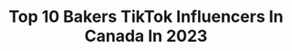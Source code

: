 ---
title: Top 10 Bakers TikTok Influencers In Canada In 2023
description: >-
  Find top bakers TikTok influencers in Canada in 2023. Most popular hashtags: #cake #baker #baking #cakedecorating.
platform: TikTok
hits: 80
text_top: Discover the best TikTok influencers on inBeat.
text_bottom: Our database holds 80 TikTok influencers like this in Canada for you to collaborate.
profiles:
  - username: "letterpressbakery"
    fullname: >-
      Kylie Mangles
    bio: >-
      Baker - Designer - Creator Insta @letterpressbakery
    location: "Canada"
    followers: 99600
    engagement: 2245
    commentsToLikes: 0.004254
    id: ckactzn5ogk3g0i78e5aj34k9
    verified: false
    hashtags: "#holidaybaking, #cakedecorating, #fanart, #modelling"
  - username: "sweetafternoon"
    fullname: >-
      Karen Nguyen
    bio: >-
      Baker 🍰🍪 🇨🇦 CEO of making you hungry Check out my IG for more goodies!
    location: "Canada"
    followers: 97900
    engagement: 784
    commentsToLikes: 0.039293
    id: ck8uflh9l26ux0j788bak4nn2
    verified: false
    hashtags: "#desserttiktok, #tiktokggt, #chocolatelover, #myfuturethanksme"
  - username: "how.to.cake.it"
    fullname: >-
      How To Cake It
    bio: >-
      🍰 How To Cake It 🍰 🌟We inspire, teach and transform you into a better baker🌟
    location: "Canada"
    followers: 183200
    engagement: 1593
    commentsToLikes: 0.007310
    id: ck8qe4k2or4bk0j78c4q1v4yl
    verified: false
    hashtags: "#cakelife, #friendlyfuture, #cookiedecorating, #chocolate"
  - username: "thelovelybaker43"
    fullname: >-
      thelovelybaker43
    bio: >-
       Cake YouTuber and professional cat holder. Free tutorials @ The Lovely Baker 
    location: "Canada"
    followers: 19600
    engagement: 1357
    commentsToLikes: 0.015800
    id: ck83zpstg1xq60j78l4mbityw
    verified: false
    hashtags: "#ilovemyjob, #spooky, #buttercream, #cakedecorating"
  - username: "cakes.bynav_abbotsford"
    fullname: >-
      Cakesbynav 
    bio: >-
      Cakesbynav instagram for inquiries 😊 Abbotsford Canada
    location: "Canada"
    followers: 11900
    engagement: 345
    commentsToLikes: 0.074054
    id: ck9pn1rzbcerj0j78hldb2smc
    verified: false
    hashtags: "#trending, #punjabi, #food, #amritmaan"
  - username: "bakingmamahappy"
    fullname: >-
      Courtney 🌸
    bio: >-
      Baking myself (and other moms) happy!
    location: "Canada"
    followers: 42300
    engagement: 493
    commentsToLikes: 0.010774
    id: ckb9b5n24x0a80j23upk0qv1s
    verified: false
    hashtags: "#bakingrecipe, #bakersoftiktok, #cakedecorating, #baker"
  - username: "dishedit"
    fullname: >-
      Dished
    bio: >-
      Amazing Food Videos Show us ❤️ by Subscribing to our YouTube Channel 👇👇👇
    location: "Canada"
    followers: 738300
    engagement: 906
    commentsToLikes: 0.010954
    id: ckc2z31edq2aa0j234qw5pr85
    verified: false
    hashtags: "#dessert, #chocolate, #7seconds, #baker"
  - username: "cocoaberry_"
    fullname: >-
      Cocoa Berry
    bio: >-
      Toronto/ Mississauga / Oshawa BakeShop 🍪🎂🧁 Serving you from 2 locations
    location: "Canada"
    followers: 17600
    engagement: 731
    commentsToLikes: 0.007276
    id: ckbf1d8m0nhu10j23u6fl7gsk
    verified: false
    hashtags: "#torontocupcakes, #cocoaberry, #mississauga, #fyp"
  - username: "cakebythepound_"
    fullname: >-
      CakebythePound
    bio: >-
      Custom cakes!! Follow me on Instagram&check out my website www.cakebythepound.ca
    location: "Canada"
    followers: 11100
    engagement: 932
    commentsToLikes: 0.010873
    id: ckcej1ximrnrd0j23h76zy1gv
    verified: false
    hashtags: "#quarantinebaking, #baker, #halloween, #foryoupage"
  - username: "theicingartist"
    fullname: >-
      The Icing Artist
    bio: >-
      Hungry for more?? check out my YouTube channel! 🧁🍩🍬
    location: "Canada"
    followers: 1300000
    engagement: 2276
    commentsToLikes: 0.005593
    id: ckb0ro7xjh5fh0j23km30hu96
    verified: true
    hashtags: "#baking, #wedding, #learnontiktok, #tiktokpartner"
---